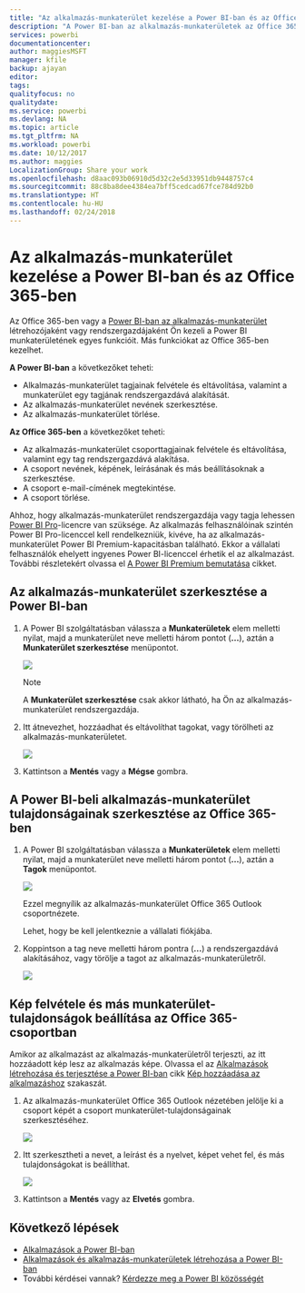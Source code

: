 ```yaml
---
title: "Az alkalmazás-munkaterület kezelése a Power BI-ban és az Office 365-ben"
description: "A Power BI-ban az alkalmazás-munkaterületek az Office 365-csoportokra épülő együttműködési felületek. Az alkalmazás-munkaterületeket a Power BI-ban és az Office 365-ben is kezelheti."
services: powerbi
documentationcenter: 
author: maggiesMSFT
manager: kfile
backup: ajayan
editor: 
tags: 
qualityfocus: no
qualitydate: 
ms.service: powerbi
ms.devlang: NA
ms.topic: article
ms.tgt_pltfrm: NA
ms.workload: powerbi
ms.date: 10/12/2017
ms.author: maggies
LocalizationGroup: Share your work
ms.openlocfilehash: d8aac093b06910d5d32c2e5d33951db9448757c4
ms.sourcegitcommit: 88c8ba8dee4384ea7bff5cedcad67fce784d92b0
ms.translationtype: HT
ms.contentlocale: hu-HU
ms.lasthandoff: 02/24/2018
---
```

# <a name="manage-your-app-workspace-in-power-bi-and-office-365"></a>Az alkalmazás-munkaterület kezelése a Power BI-ban és az Office 365-ben
Az Office 365-ben vagy a [Power BI-ban az alkalmazás-munkaterület](service-install-use-apps.md) létrehozójaként vagy rendszergazdájaként Ön kezeli a Power BI munkaterületének egyes funkcióit. Más funkciókat az Office 365-ben kezelhet. 

**A Power BI-ban** a következőket teheti:

* Alkalmazás-munkaterület tagjainak felvétele és eltávolítása, valamint a munkaterület egy tagjának rendszergazdává alakítását.
* Az alkalmazás-munkaterület nevének szerkesztése.
* Az alkalmazás-munkaterület törlése.

**Az Office 365-ben** a következőket teheti:

* Az alkalmazás-munkaterület csoporttagjainak felvétele és eltávolítása, valamint egy tag rendszergazdává alakítása.
* A csoport nevének, képének, leírásának és más beállításoknak a szerkesztése.
* A csoport e-mail-címének megtekintése.
* A csoport törlése.

Ahhoz, hogy alkalmazás-munkaterület rendszergazdája vagy tagja lehessen [Power BI Pro](service-free-vs-pro.md)-licencre van szüksége. Az alkalmazás felhasználóinak szintén Power BI Pro-licenccel kell rendelkezniük, kivéve, ha az alkalmazás-munkaterület Power BI Premium-kapacitásban található. Ekkor a vállalati felhasználók ehelyett ingyenes Power BI-licenccel érhetik el az alkalmazást. További részletekért olvassa el [A Power BI Premium bemutatása](service-premium.md) cikket.

## <a name="edit-your-app-workspace-in-power-bi"></a>Az alkalmazás-munkaterület szerkesztése a Power BI-ban
1. A Power BI szolgáltatásban válassza a **Munkaterületek** elem melletti nyilat, majd a munkaterület neve melletti három pontot (**...**), aztán a **Munkaterület szerkesztése** menüpontot. 
   
   ![](media/service-manage-app-workspace-in-power-bi-and-office-365/power-bi-app-ellipsis.png)
   
   > [!NOTE]
   > A **Munkaterület szerkesztése** csak akkor látható, ha Ön az alkalmazás-munkaterület rendszergazdája.
   > 
   > 
2. Itt átnevezhet, hozzáadhat és eltávolíthat tagokat, vagy törölheti az alkalmazás-munkaterületet. 
   
   ![](media/service-manage-app-workspace-in-power-bi-and-office-365/power-bi-app-edit-workspace.png)
3. Kattintson a **Mentés** vagy a **Mégse** gombra.

## <a name="edit-power-bi-app-workspace-properties-in-office-365"></a>A Power BI-beli alkalmazás-munkaterület tulajdonságainak szerkesztése az Office 365-ben
1. A Power BI szolgáltatásban válassza a **Munkaterületek** elem melletti nyilat, majd a munkaterület neve melletti három pontot (**...**), aztán a **Tagok** menüpontot. 
   
   ![](media/service-manage-app-workspace-in-power-bi-and-office-365/power-bi-app-ellipsis.png)
   
   Ezzel megnyílik az alkalmazás-munkaterület Office 365 Outlook csoportnézete.
   
   Lehet, hogy be kell jelentkeznie a vállalati fiókjába.
2. Koppintson a tag neve melletti három pontra (**...**) a rendszergazdává alakításához, vagy törölje a tagot az alkalmazás-munkaterületről. 
   
   ![](media/service-manage-app-workspace-in-power-bi-and-office-365/pbi_managegroupo365.png)

## <a name="add-an-image-and-set-other-workspace-properties-in-the-office-365-group"></a>Kép felvétele és más munkaterület-tulajdonságok beállítása az Office 365-csoportban
Amikor az alkalmazást az alkalmazás-munkaterületről terjeszti, az itt hozzáadott kép lesz az alkalmazás képe. Olvassa el az [Alkalmazások létrehozása és terjesztése a Power BI-ban](service-create-distribute-apps.md) cikk [Kép hozzáadása az alkalmazáshoz](service-create-distribute-apps.md#add-an-image-to-your-app-optional) szakaszát.

1. Az alkalmazás-munkaterület Office 365 Outlook nézetében jelölje ki a csoport képét a csoport munkaterület-tulajdonságainak szerkesztéséhez.
   
   ![](media/service-manage-app-workspace-in-power-bi-and-office-365/pbi_editgroupo365.png)
2. Itt szerkesztheti a nevet, a leírást és a nyelvet, képet vehet fel, és más tulajdonságokat is beállíthat.
   
   ![](media/service-manage-app-workspace-in-power-bi-and-office-365/pbi_editgrpo365dialog.png)
3. Kattintson a **Mentés** vagy az **Elvetés** gombra.

## <a name="next-steps"></a>Következő lépések
* [Alkalmazások a Power BI-ban](service-install-use-apps.md)
* [Alkalmazások és alkalmazás-munkaterületek létrehozása a Power BI-ban](service-create-distribute-apps.md)
* További kérdései vannak? [Kérdezze meg a Power BI közösségét](http://community.powerbi.com/)

